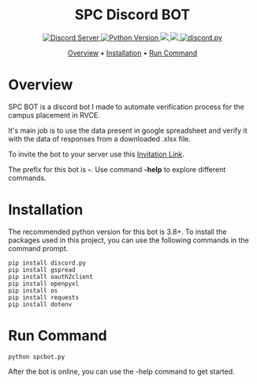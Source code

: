 <h1 align="center">
    <br>
    SPC Discord BOT
    <br>
</h1>

<p align="center">
  <a href="https://discord.gg/JH2Zdzu">
    <img src="https://discord.com/api/guilds/535168332542771230/widget.png?style=shield" alt="Discord Server">
  </a>
  <a href="https://www.python.org/downloads/">
    <img alt="Python Version" src="https://img.shields.io/badge/python-3.8+-blue.svg">
  </a>
  <a href="https://pypi.org/project/openpyxl/">
     <img src="https://img.shields.io/badge/gspread-v4-blue.svg">
  </a>
  <a href="https://docs.gspread.org/en/v4.0.1/">
     <img src="https://img.shields.io/badge/openpyxl-v3-blue.svg">
  </a>
  <a href="https://github.com/Rapptz/discord.py/">
     <img src="https://img.shields.io/badge/discord-py-blue.svg" alt="discord.py">
  </a>
</p>

<p align="center">
  <a href="#overview">Overview</a>
  •
  <a href="#installation">Installation</a>
  •
  <a href="#run-command">Run Command</a>
</p>

# Overview

SPC BOT is a discord bot I made to automate verification process for the campus placement in RVCE.

It's main job is to use the data present in google spreadsheet and verify it with the data of responses from a downloaded .xlsx file.

To invite the bot to your server use this <a href = "https://discord.com/api/oauth2/authorize?client_id=891279485519937557&permissions=534992387152&scope=bot">Invitation Link</a>.

The prefix for this bot is **-**. Use command **-help** to explore different commands.

# Installation

The recommended python version for this bot is 3.8+. To install the packages used in this project, you can use the following commands in the command prompt.

```
pip install discord.py
pip install gspread
pip install oauth2client
pip install openpyxl
pip install os
pip install requests
pip install dotenv
```

# Run Command
```
python spcbot.py
```

After the bot is online, you can use the -help command to get started.